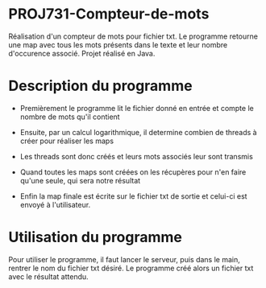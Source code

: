 # PROJ731-Compteur-de-mots

Réalisation d'un compteur de mots pour fichier txt. Le programme retourne une map avec tous les mots présents dans le texte et leur nombre d'occurence associé.
Projet réalisé en Java.

# Description du programme

- Premièrement le programme lit le fichier donné en entrée et compte le nombre de mots qu'il contient

- Ensuite, par un calcul logarithmique, il determine combien de threads à créer pour réaliser les maps

- Les threads sont donc créés et leurs mots associés leur sont transmis

- Quand toutes les maps sont créées on les récupères pour n'en faire qu'une seule, qui sera notre résultat 

- Enfin la map finale est écrite sur le fichier txt de sortie et celui-ci est envoyé à l'utilisateur.


# Utilisation du programme

Pour utiliser le programme, il faut lancer le serveur, puis dans le main, rentrer le nom du fichier txt désiré.
Le programme créé alors un fichier txt avec le résultat attendu.
